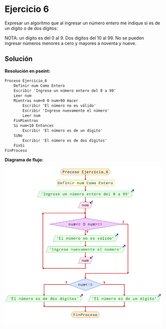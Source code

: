 # Ejercicio 6

Expresar un algoritmo que al ingresar un número entero me indique si es de un dígito o de dos dígitos:

NOTA: un dígito es del 0 al 9. Dos dígitos del 10 al 99. No se pueden ingresar números menores a cero y mayores a noventa y nueve.

## Solución

**Resolución en pseint:**

```
Proceso Ejercicio_6
	Definir num Como Entero
	Escribir 'Ingrese un número entero del 0 a 99'
	Leer num
	Mientras num<0 O num>99 Hacer
		Escribir 'El número no es válido'
		Escribir 'Ingrese nuevamente el número'
		Leer num
	FinMientras
	Si num<10 Entonces
		Escribir 'El número es de un dígito'
	SiNo
		Escribir 'El número es de dos dígitos'
	FinSi
FinProceso
```

**Diagrama de flujo:**

![ej_6](img/ej_6.png)